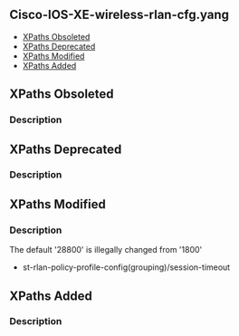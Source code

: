 ## Cisco-IOS-XE-wireless-rlan-cfg.yang


- [XPaths Obsoleted](#xpaths-obsoleted)
- [XPaths Deprecated](#xpaths-deprecated)
- [XPaths Modified](#xpaths-modified)
- [XPaths Added](#xpaths-added)

## XPaths Obsoleted

### Description

## XPaths Deprecated

### Description

## XPaths Modified

### Description

The default '28800' is illegally changed from '1800'

- st-rlan-policy-profile-config(grouping)/session-timeout

## XPaths Added

### Description
